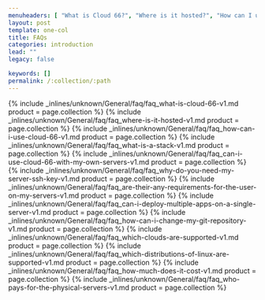 ```yaml
---
menuheaders: [ "What is Cloud 66?", "Where is it hosted?", "How can I use Cloud 66?", "What is a stack?", "Can I use Cloud 66 with my own servers?", "Why do you need my server SSH key?", "Are their any requirements for the user on my servers?", "Can I deploy multiple apps on a single server?", "How can I change my Git repository?", "Which Clouds are supported?", "Which distributions of Linux are supported?", "How much does it cost?", "Who pays for the physical servers?" ]
layout: post
template: one-col
title: FAQs
categories: introduction
lead: ""
legacy: false

keywords: []
permalink: /:collection/:path
---
```





<a href="#what-is-cloud-66"></a>{% include _inlines/unknown/General/faq/faq_what-is-cloud-66-v1.md  product = page.collection %}
<a href="#where-is-it-hosted"></a>{% include _inlines/unknown/General/faq/faq_where-is-it-hosted-v1.md  product = page.collection %}
<a href="#how-can-i-use-cloud-66"></a>{% include _inlines/unknown/General/faq/faq_how-can-i-use-cloud-66-v1.md  product = page.collection %}
<a href="#what-is-a-stack"></a>{% include _inlines/unknown/General/faq/faq_what-is-a-stack-v1.md  product = page.collection %}
<a href="#can-i-use-cloud-66-with-my-own-servers"></a>{% include _inlines/unknown/General/faq/faq_can-i-use-cloud-66-with-my-own-servers-v1.md  product = page.collection %}
<a href="#why-do-you-need-my-server-ssh-key"></a>{% include _inlines/unknown/General/faq/faq_why-do-you-need-my-server-ssh-key-v1.md  product = page.collection %}
<a href="#are-their-any-requirements-for-the-user-on-my-servers"></a>{% include _inlines/unknown/General/faq/faq_are-their-any-requirements-for-the-user-on-my-servers-v1.md  product = page.collection %}
<a href="#can-i-deploy-multiple-apps-on-a-single-server"></a>{% include _inlines/unknown/General/faq/faq_can-i-deploy-multiple-apps-on-a-single-server-v1.md  product = page.collection %}
<a href="#how-can-i-change-my-git-repository"></a>{% include _inlines/unknown/General/faq/faq_how-can-i-change-my-git-repository-v1.md  product = page.collection %}
<a href="#which-clouds-are-supported"></a>{% include _inlines/unknown/General/faq/faq_which-clouds-are-supported-v1.md  product = page.collection %}
<a href="#which-distributions-of-linux-are-supported"></a>{% include _inlines/unknown/General/faq/faq_which-distributions-of-linux-are-supported-v1.md  product = page.collection %}
<a href="#how-much-does-it-cost"></a>{% include _inlines/unknown/General/faq/faq_how-much-does-it-cost-v1.md  product = page.collection %}
<a href="#who-pays-for-the-physical-servers"></a>{% include _inlines/unknown/General/faq/faq_who-pays-for-the-physical-servers-v1.md  product = page.collection %}
